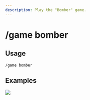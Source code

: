 ```yaml
---
description: Play the "Bomber" game.
---
```


# /game bomber

## Usage

```
/game bomber
```

## Examples

![](https://forkman.vercel.app/_media/examples/game/bomber-0.png)